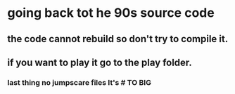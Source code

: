 # going back tot he 90s source code
## the code cannot rebuild so don't try to compile it.
## if you want to play it go to the play folder.
### last thing no jumpscare files It's # TO BIG
